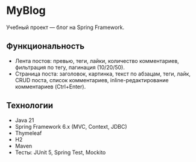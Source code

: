 # MyBlog 

Учебный проект — блог на Spring Framework.

## Функциональность 
- Лента постов: превью, теги, лайки, количество комментариев, фильтрация по тегу, пагинация (10/20/50).
- Страница поста: заголовок, картинка, текст по абзацам, теги, лайк, CRUD поста, список комментариев, inline-редактирование комментариев (Ctrl+Enter).

## Технологии
- Java 21
- Spring Framework 6.x (MVC, Context, JDBC)
- Thymeleaf
- H2 
- Maven 
- Тесты: JUnit 5, Spring Test, Mockito
